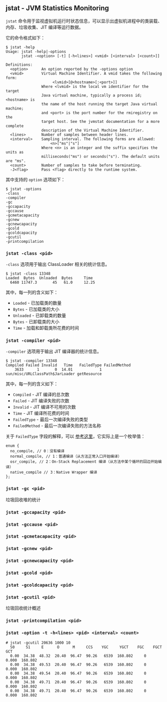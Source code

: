## jstat - JVM Statistics Monitoring

`jstat` 命令用于监视虚拟机运行时状态信息，可以显示出虚拟机进程中的类装载、内存、垃圾收集、JIT 编译等运行数据。

它的命令格式如下：

```
$ jstat -help
Usage: jstat -help|-options
       jstat -<option> [-t] [-h<lines>] <vmid> [<interval> [<count>]]

Definitions:
  <option>      An option reported by the -options option
  <vmid>        Virtual Machine Identifier. A vmid takes the following form:
                     <lvmid>[@<hostname>[:<port>]]
                Where <lvmid> is the local vm identifier for the target
                Java virtual machine, typically a process id; <hostname> is
                the name of the host running the target Java virtual machine;
                and <port> is the port number for the rmiregistry on the
                target host. See the jvmstat documentation for a more complete
                description of the Virtual Machine Identifier.
  <lines>       Number of samples between header lines.
  <interval>    Sampling interval. The following forms are allowed:
                    <n>["ms"|"s"]
                Where <n> is an integer and the suffix specifies the units as
                milliseconds("ms") or seconds("s"). The default units are "ms".
  <count>       Number of samples to take before terminating.
  -J<flag>      Pass <flag> directly to the runtime system.
```

其中支持的 `option` 选项如下：

```
$ jstat -options
-class
-compiler
-gc
-gccapacity
-gccause
-gcmetacapacity
-gcnew
-gcnewcapacity
-gcold
-gcoldcapacity
-gcutil
-printcompilation
```

### `jstat -class <pid>`

`-class` 选项用于输出 ClassLoader 相关的统计信息。

```
$ jstat -class 13348
Loaded  Bytes  Unloaded  Bytes     Time
  6460 11747.3       45   61.0     12.25
```

其中，每一列的含义如下：

* `Loaded` - 已加载类的数量
* `Bytes` - 已加载类的大小
* `Unloaded` - 已卸载类的数量
* `Bytes` - 已卸载类的大小
* `Time` - 加载和卸载类所花费的时间

### `jstat -compiler <pid>`

`-compiler` 选项用于输出 JIT 编译器的统计信息。

```
$ jstat -compiler 13348
Compiled Failed Invalid   Time   FailedType FailedMethod
    3633      1       0  14.01            1 sun/misc/URLClassPath$JarLoader getResource
```

其中，每一列的含义如下：

* `Compiled` - JIT 编译的总次数
* `Failed` - JIT 编译失败的次数
* `Invalid` - JIT 编译不可用的次数
* `Time` - JIT 编译所花费的时间
* `FailedType` - 最后一次编译失败的类型
* `FailedMethod` - 最后一次编译失败的方法名称

关于 `FailedType` 字段的解释，可以 [参考这里](https://zhuanlan.zhihu.com/p/25478502)，它实际上是一个枚举值：

```
enum {
  no_compile, // 0：没有编译
  normal_compile, // 1：普通编译（从方法正常入口开始编译）
  osr_compile, // 2：On-Stack Replacement 编译（从方法中某个循环的回边开始编译）
  native_compile // 3：Native Wrapper 编译
};
```

### `jstat -gc <pid>`

垃圾回收堆的统计

### `jstat -gccapacity <pid>`

### `jstat -gccause <pid>`

### `jstat -gcmetacapacity <pid>`

### `jstat -gcnew <pid>`

### `jstat -gcnewcapacity <pid>`

### `jstat -gcold <pid>`

### `jstat -gcoldcapacity <pid>`

### `jstat -gcutil <pid>`

垃圾回收统计概述

### `jstat -printcompilation <pid>`

### `jstat -option -t -h<lines> <pid> <interval> <count>`

```
# jstat -gcutil 20636 1000 10
  S0     S1     E      O      M     CCS    YGC     YGCT    FGC    FGCT     GCT   
  0.00  34.38  48.32  20.40  96.47  90.26   6539  160.802     0    0.000  160.802
  0.00  34.38  49.53  20.40  96.47  90.26   6539  160.802     0    0.000  160.802
  0.00  34.38  49.54  20.40  96.47  90.26   6539  160.802     0    0.000  160.802
  0.00  34.38  49.71  20.40  96.47  90.26   6539  160.802     0    0.000  160.802
  0.00  34.38  49.71  20.40  96.47  90.26   6539  160.802     0    0.000  160.802
```